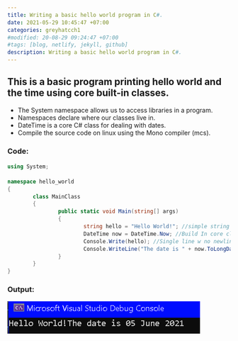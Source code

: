 ```yaml
---
title: Writing a basic hello world program in C#.
date: 2021-05-29 10:45:47 +07:00
categories: greyhatcch1
#modified: 20-08-29 09:24:47 +07:00
#tags: [blog, netlify, jekyll, github]
description: Writing a basic hello world program in C#.
---
```




## This is a basic program printing hello world and the time using core built-in classes.

- The System namespace allows us to access libraries in a program.
- Namespaces declare where our classes live in.
- DateTime is a core C# class for dealing with dates.
- Compile the source code on linux using the Mono compiler (mcs).


### Code:

```csharp
using System;

namespace hello_world
{
        class MainClass
        {
                public static void Main(string[] args)
                {
                        string hello = "Hello World!"; //simple string definition
                        DateTime now = DateTime.Now; //Build In core class usage
                        Console.Write(hello); //Single line w no newline at end
                        Console.WriteLine("The date is " + now.ToLongDateString()); //Adds newline to the end
                }
        }
}

```

### Output:

![Image](https://raw.githubusercontent.com/m3rcer/m3rcer.github.io/master/_posts/coding/csharp/greyhatc/IntroScripts/hello/hello.png)
